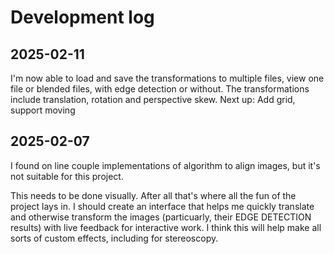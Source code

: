 # Development log

## 2025-02-11
I'm now able to load and save the transformations to multiple files,
view one file or blended files, with edge detection or without.
The transformations include translation, rotation and perspective skew.
Next up:
Add grid, support moving 

## 2025-02-07
I found on line couple implementations of algorithm to align images, but it's not suitable for this project.

This needs to be done visually. After all that's where all the fun of the project lays in.
I should create an interface that helps me quickly translate and otherwise transform the images (particuarly, their EDGE DETECTION results)
with live feedback for interactive work.
I think this will help make all sorts of custom effects, including for stereoscopy.
